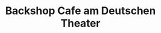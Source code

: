 ---
title: "Backshop Cafe am Deutschen Theater"
url: /berlin/backshop-cafe-am-deutschen-theater/
shop: Bäckerei
---